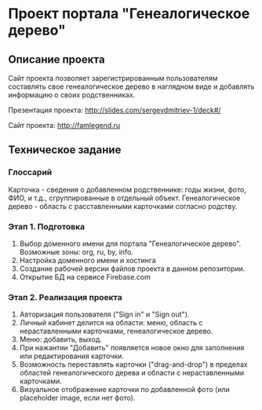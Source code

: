 # Проект портала "Генеалогическое дерево"

## Описание проекта

Сайт проекта позволяет зарегистрированным пользователям составлять свое генеалогическое дерево в наглядном виде и добавлять информацию 
о своих родственниках. 

Презентация проекта: http://slides.com/sergeydmitriev-1/deck#/

Сайт проекта: http://famlegend.ru


## Техническое задание

### Глоссарий

Карточка - сведения о добавленном родственнике: годы жизни, фото, ФИО, и т.д., сгруппированные в отдельный объект.
Генеалогическое дерево - область с расставленными карточками согласно родству.




### Этап 1. Подготовка

1. Выбор доменного имени для портала "Генеалогическое дерево". Возможные зоны: org, ru, by, info. 
2. Настройка доменного имени и хостинга
3. Создание рабочей версии файлов проекта в данном репозитории.
4. Открытие БД на сервисе Firebase.com

### Этап 2. Реализация проекта

1. Авторизация пользователя ("Sign in" и "Sign out").
2. Личный кабинет делится на области: меню, область с нераставленными карточками, генеалогическое дерево.
3. Меню: добавить, выход. 
4. При нажантии "Добавить" появляется новое окно для заполнения или редактирования карточки.
5. Возможность переставлять карточки ("drag-and-drop") в пределах областей генеалогического дерева и области с нераставленными карточками.
6. Визуальное отображение карточки по добавленной фото (или placeholder image, если нет фото).




